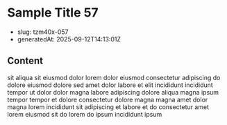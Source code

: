 # Sample Title 57

- slug: tzm40x-057
- generatedAt: 2025-09-12T14:13:01Z

## Content
sit aliqua sit eiusmod dolor lorem dolor eiusmod consectetur adipiscing do dolore eiusmod dolore sed amet dolor labore et elit incididunt incididunt tempor ut dolor dolor magna labore adipiscing dolore aliqua magna ipsum tempor tempor et dolore consectetur dolore magna magna amet dolor magna lorem incididunt sit adipiscing et labore et do consectetur amet lorem eiusmod sit do lorem do ipsum incididunt ipsum
